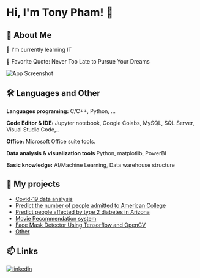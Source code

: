# Hi, I'm Tony Pham! 👋

## 🚀 About Me

🧠 I'm currently learning IT

🥅 Favorite Quote: Never Too Late to Pursue Your Dreams

![App Screenshot](https://camo.githubusercontent.com/c1dcb74cc1c1835b1d716f5051499a2814c683c806b15f04b0eba492863703e9/68747470733a2f2f63646e2e6472696262626c652e636f6d2f75736572732f3733303730332f73637265656e73686f74732f363538313234332f6176656e746f2e676966)


## 🛠 Languages and Other
**Languages programing:** C/C++, Python, ...

**Code Editor & IDE:**   Jupyter notebook, Google Colabs, MySQL, SQL Server, Visual Studio Code,..

**Office:** Microsoft Office suite tools.

**Data analysis & visualization tools** Python, matplotlib, PowerBI

**Basic knowledge:**  AI/Machine Learning, Data warehouse structure 

## 🔗 My projects

 - [Covid-19 data analysis](https://github.com/tonypham423/tonypham423/blob/main/Data%20Analysis%20with%20Python.ipynb)
 - [Predict the number of people admitted to American College](https://github.com/tonypham423/tonypham423/blob/main/Predict%20the%20number%20of%20people%20accepted%20to%20American%20College.ipynb)
 - [Predict people affected by type 2 diabetes in Arizona](https://github.com/tonypham423/tonypham423/blob/main/Predict%20people%20affected%20by%20type%202%20diabetes%20in%20Arizona.ipynb)
 - [Movie Recommendation system](https://github.com/tonypham423/tonypham423/blob/main/Movie%20Recommendation%20system.ipynb)
 - [Face Mask Detector Using Tensorflow and OpenCV](https://github.com/tonypham423/tonypham423/blob/main/Picture_Face%20Mask%20Detector%20Using%20Tensorflow%20and%20OpenCV.ipynb)
 - [Other](https://github.com/tonypham423/My-project/tree/main)

## 📫 Links

[![linkedin](https://img.shields.io/badge/linkedin-0A66C2?style=for-the-badge&logo=linkedin&logoColor=white)](https://www.linkedin.com/in/phatpt)

